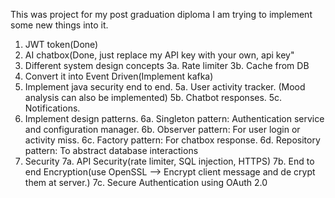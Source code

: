 This was project for my post graduation diploma
I am trying to implement some new things into it.
1. JWT token(Done)
2. AI chatbox(Done, just replace my API key with your own, api key"
3. Different system design concepts
   3a. Rate limiter
   3b. Cache from DB
4. Convert it into Event Driven(Implement kafka)
5. Implement java security end to end. 
   5a. User activity tracker. (Mood analysis can also be implemented)
   5b. Chatbot responses.
   5c. Notifications.
6. Implement design patterns. 
   6a. Singleton pattern: Authentication service and configuration manager.
   6b. Observer pattern: For user login or activity miss.
   6c. Factory pattern: For chatbox response.
   6d. Repository pattern: To abstract database interactions
7. Security
   7a. API Security(rate limiter, SQL injection, HTTPS)
   7b. End to end Encryption(use OpenSSL --> Encrypt client message and de crypt them at server.)
   7c. Secure Authentication using OAuth 2.0
   